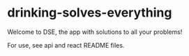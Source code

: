 # drinking-solves-everything

Welcome to DSE, the app with solutions to all your problems!

For use, see api and react README files.

